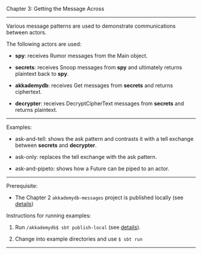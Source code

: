 Chapter 3:  Getting the Message Across 

***

Various message patterns are used to demonstrate communications between actors.

The following actors are used:

* **spy**: receives Rumor messages from the Main object.

* **secrets**: receives Snoop messages from **spy** and ultimately returns plaintext back to **spy**.

* **akkademydb**: receives Get messages from **secrets** and returns ciphertext.

* **decrypter**: receives DecryptCipherText messages from **secrets** and returns plaintext.


***

Examples:

* ask-and-tell:  shows the ask pattern and contrasts it with a tell exchange between **secrets** and **decrypter**.

* ask-only: replaces the tell exchange with the ask pattern.

* ask-and-pipeto: shows how a Future can be piped to an actor.

***

Prerequisite:  

* The Chapter 2 `akkademydb-messages` project is published locally (see [details](../ch2/akkademydb-messages/README.md))


Instructions for running examples:

1) Run `/akkademydb$ sbt publish-local` (see [details](akkademydb/README.md)).

2) Change into example directories and use `$ sbt run`

***

